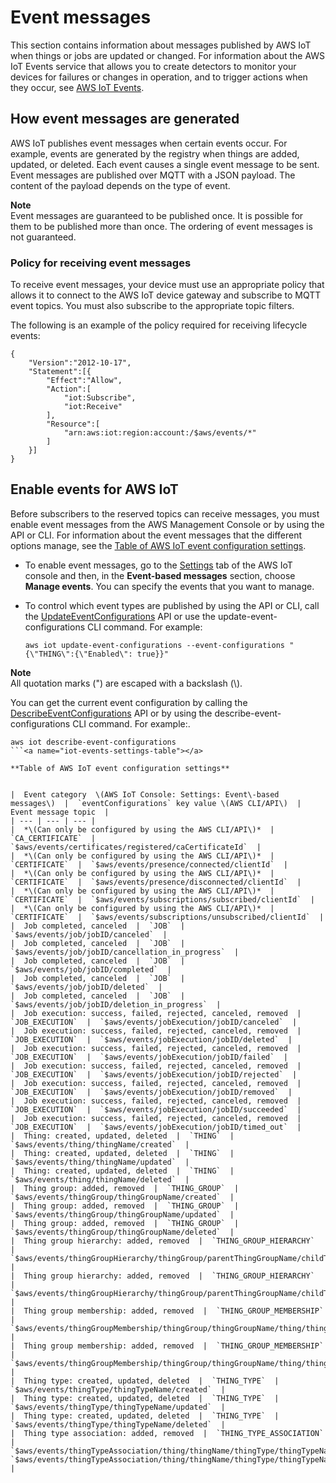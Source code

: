 # Event messages<a name="iot-events"></a>

This section contains information about messages published by AWS IoT when things or jobs are updated or changed\. For information about the AWS IoT Events service that allows you to create detectors to monitor your devices for failures or changes in operation, and to trigger actions when they occur, see [AWS IoT Events](https://aws.amazon.com/iot-events)\.

## How event messages are generated<a name="iot-events-how"></a>

AWS IoT publishes event messages when certain events occur\. For example, events are generated by the registry when things are added, updated, or deleted\. Each event causes a single event message to be sent\. Event messages are published over MQTT with a JSON payload\. The content of the payload depends on the type of event\.

**Note**  
Event messages are guaranteed to be published once\. It is possible for them to be published more than once\. The ordering of event messages is not guaranteed\.

### Policy for receiving event messages<a name="iot-events-policy"></a>

To receive event messages, your device must use an appropriate policy that allows it to connect to the AWS IoT device gateway and subscribe to MQTT event topics\. You must also subscribe to the appropriate topic filters\.

The following is an example of the policy required for receiving lifecycle events:

```
{
    "Version":"2012-10-17",
    "Statement":[{
        "Effect":"Allow",
        "Action":[
            "iot:Subscribe",
            "iot:Receive"
        ],
        "Resource":[
            "arn:aws:iot:region:account:/$aws/events/*"
        ]
    }]
}
```

## Enable events for AWS IoT<a name="iot-events-enable"></a>

Before subscribers to the reserved topics can receive messages, you must enable event messages from the AWS Management Console or by using the API or CLI\. For information about the event messages that the different options manage, see the [Table of AWS IoT event configuration settings](#iot-events-settings-table)\.
+ To enable event messages, go to the [Settings](https://console.aws.amazon.com/iot/home#/settings) tab of the AWS IoT console and then, in the **Event\-based messages** section, choose **Manage events**\. You can specify the events that you want to manage\.
+ To control which event types are published by using the API or CLI, call the [UpdateEventConfigurations](https://docs.aws.amazon.com/iot/latest/apireference/API_UpdateEventConfigurations.html) API or use the update\-event\-configurations CLI command\. For example:

  ```
  aws iot update-event-configurations --event-configurations "{\"THING\":{\"Enabled\": true}}"
  ```

**Note**  
All quotation marks \("\) are escaped with a backslash \(\\\)\.

You can get the current event configuration by calling the [DescribeEventConfigurations](https://docs.aws.amazon.com/iot/latest/apireference/API_DescribeEventConfigurations.html) API or by using the describe\-event\-configurations CLI command\. For example:\.

```
aws iot describe-event-configurations
```<a name="iot-events-settings-table"></a>

**Table of AWS IoT event configuration settings**


|  Event category  \(AWS IoT Console: Settings: Event\-based messages\)  |  `eventConfigurations` key value \(AWS CLI/API\)  |    Event message topic  | 
| --- | --- | --- | 
|  *\(Can only be configured by using the AWS CLI/API\)*  |  `CA_CERTIFICATE`  |  `$aws/events/certificates/registered/caCertificateId`  | 
|  *\(Can only be configured by using the AWS CLI/API\)*  |  `CERTIFICATE`  |  `$aws/events/presence/connected/clientId`  | 
|  *\(Can only be configured by using the AWS CLI/API\)*  |  `CERTIFICATE`  |  `$aws/events/presence/disconnected/clientId`  | 
|  *\(Can only be configured by using the AWS CLI/API\)*  |  `CERTIFICATE`  |  `$aws/events/subscriptions/subscribed/clientId`  | 
|  *\(Can only be configured by using the AWS CLI/API\)*  |  `CERTIFICATE`  |  `$aws/events/subscriptions/unsubscribed/clientId`  | 
|  Job completed, canceled  |  `JOB`  |  `$aws/events/job/jobID/canceled`  | 
|  Job completed, canceled  |  `JOB`  |  `$aws/events/job/jobID/cancellation_in_progress`  | 
|  Job completed, canceled  |  `JOB`  |  `$aws/events/job/jobID/completed`  | 
|  Job completed, canceled  |  `JOB`  |  `$aws/events/job/jobID/deleted`  | 
|  Job completed, canceled  |  `JOB`  |  `$aws/events/job/jobID/deletion_in_progress`  | 
|  Job execution: success, failed, rejected, canceled, removed  |  `JOB_EXECUTION`  |  `$aws/events/jobExecution/jobID/canceled`  | 
|  Job execution: success, failed, rejected, canceled, removed  |  `JOB_EXECUTION`  |  `$aws/events/jobExecution/jobID/deleted`  | 
|  Job execution: success, failed, rejected, canceled, removed  |  `JOB_EXECUTION`  |  `$aws/events/jobExecution/jobID/failed`  | 
|  Job execution: success, failed, rejected, canceled, removed  |  `JOB_EXECUTION`  |  `$aws/events/jobExecution/jobID/rejected`  | 
|  Job execution: success, failed, rejected, canceled, removed  |  `JOB_EXECUTION`  |  `$aws/events/jobExecution/jobID/removed`  | 
|  Job execution: success, failed, rejected, canceled, removed  |  `JOB_EXECUTION`  |  `$aws/events/jobExecution/jobID/succeeded`  | 
|  Job execution: success, failed, rejected, canceled, removed  |  `JOB_EXECUTION`  |  `$aws/events/jobExecution/jobID/timed_out`  | 
|  Thing: created, updated, deleted  |  `THING`  |  `$aws/events/thing/thingName/created`  | 
|  Thing: created, updated, deleted  |  `THING`  |  `$aws/events/thing/thingName/updated`  | 
|  Thing: created, updated, deleted  |  `THING`  |  `$aws/events/thing/thingName/deleted`  | 
|  Thing group: added, removed  |  `THING_GROUP`  |  `$aws/events/thingGroup/thingGroupName/created`  | 
|  Thing group: added, removed  |  `THING_GROUP`  |  `$aws/events/thingGroup/thingGroupName/updated`  | 
|  Thing group: added, removed  |  `THING_GROUP`  |  `$aws/events/thingGroup/thingGroupName/deleted`  | 
|  Thing group hierarchy: added, removed  |  `THING_GROUP_HIERARCHY`  |  `$aws/events/thingGroupHierarchy/thingGroup/parentThingGroupName/childThingGroup/childThingGroupName/added`  | 
|  Thing group hierarchy: added, removed  |  `THING_GROUP_HIERARCHY`  |  `$aws/events/thingGroupHierarchy/thingGroup/parentThingGroupName/childThingGroup/childThingGroupName/removed`  | 
|  Thing group membership: added, removed  |  `THING_GROUP_MEMBERSHIP`  |  `$aws/events/thingGroupMembership/thingGroup/thingGroupName/thing/thingName/added`  | 
|  Thing group membership: added, removed  |  `THING_GROUP_MEMBERSHIP`  |  `$aws/events/thingGroupMembership/thingGroup/thingGroupName/thing/thingName/removed`  | 
|  Thing type: created, updated, deleted  |  `THING_TYPE`  |  `$aws/events/thingType/thingTypeName/created`  | 
|  Thing type: created, updated, deleted  |  `THING_TYPE`  |  `$aws/events/thingType/thingTypeName/updated`  | 
|  Thing type: created, updated, deleted  |  `THING_TYPE`  |  `$aws/events/thingType/thingTypeName/deleted`  | 
|  Thing type association: added, removed  |  `THING_TYPE_ASSOCIATION`  |  `$aws/events/thingTypeAssociation/thing/thingName/thingType/thingTypeName/added` `$aws/events/thingTypeAssociation/thing/thingName/thingType/thingTypeName/removed`  | 